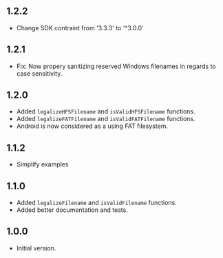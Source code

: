 ## 1.2.2

- Change SDK contraint from '3.3.3' to '^3.0.0'

## 1.2.1

- Fix: Now propery sanitizing reserved Windows filenames in regards to case sensitivity.

## 1.2.0

- Added `legalizeHFSFilename` and `isValidHFSFilename` functions.
- Added `legalizeFATFilename` and `isValidFATFilename` functions.
- Android is now considered as a using FAT filesystem.

## 1.1.2

- Simplify examples

## 1.1.0

- Added `legalizeFilename` and `isValidFilename` functions.
- Added better documentation and tests.

## 1.0.0

- Initial version.
